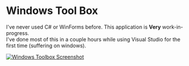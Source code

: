 # Windows Tool Box

I've never used C# or WinForms before. This application is **Very** work-in-progress.  
I've done most of this in a couple hours while using Visual Studio for the first time (suffering on windows).

[![Windows Toolbox Screenshot](https://i.imgur.com/HgKyClE.png)](https://github.com/El-Wumbus/Decators-Windows-Toolbox)
